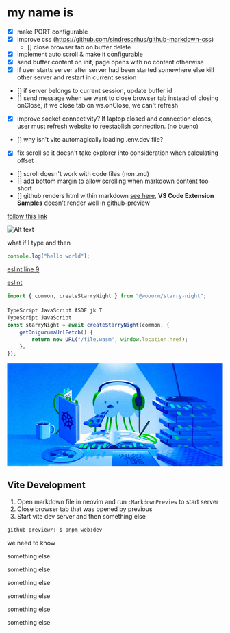 # my name is

-   [x] make PORT configurable
-   [x] improve css (https://github.com/sindresorhus/github-markdown-css)
    -   [] close browser tab on buffer delete
-   [x] implement auto scroll & make it configurable
-   [x] send buffer content on init, page opens with no content otherwise
-   [x] if user starts server after server had been started somewhere else kill other server and restart in current session
-   [] if server belongs to current session, update buffer id
-   [] send message when we want to close browser tab instead of closing onClose, if we close tab on ws.onClose, we can't refresh
-   [x] improve socket connectivity? If laptop closed and connection closes, user must refresh website to reestablish connection. (no bueno)
-   [] why isn't vite automagically loading .env.dev file?
-   [x] fix scroll so it doesn't take explorer into consideration when calculating offset
-   [] scroll doesn't work with code files (non .md)
-   [] add bottom margin to allow scrolling when markdown content too short
-   [] github renders html within markdown [see here](https://github.com/microsoft/vscode-extension-samples), **VS Code Extension Samples** doesn't render well in github-preview

[follow this link](https://github.com)

![Alt text](https://www.digitalocean.com/_next/static/media/intro-to-cloud.d49bc5f7.jpeg)

what if I type and then

```ts
console.log("hello world");
```

[eslint line 9](.eslintrc.cjs#L9)

[eslint](.eslintrc.cjs)

```typescript
import { common, createStarryNight } from "@wooorm/starry-night";

TypeScript JavaScript ASDF jk T
TypeScript JavaScript
const starryNight = await createStarryNight(common, {
    getOnigurumaUrlFetch() {
        return new URL("/file.wasm", window.location.href);
    },
});
```

![some tag](local.jpeg)

## Vite Development

1. Open markdown file in neovim and run `:MarkdownPreview` to start server
2. Close browser tab that was opened by previous
3. Start vite dev server and then something else

```bash
github-preview/: $ pnpm web:dev
```

we need to know

something else

something else

something else

something else

something else

something else
